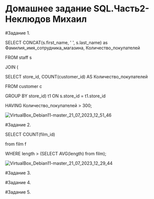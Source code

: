 # Домашнее задание SQL.Часть2-Неклюдов Михаил


#Задание 1.

SELECT CONCAT(s.first_name, ' ', s.last_name) as Фамилия_имя_сотрудника_магазина, Количество_покупателей

FROM staff s

JOIN (

SELECT store_id, COUNT(customer_id) AS Количество_покупателей

FROM customer c

GROUP BY store_id) t1 ON s.store_id = t1.store_id

HAVING Количество_покупателей > 300;

![VirtualBox_Debian11-master_21_07_2023_12_51_46](https://github.com/MikhailNeklyudov/hw_11-01/assets/130427747/0821aabd-6f7f-4700-91b4-b0c5ac830ee7)


#Задание 2.

SELECT COUNT(film_id) 

from film f

WHERE length > (SELECT AVG(length) from film);


![VirtualBox_Debian11-master_21_07_2023_12_29_44](https://github.com/MikhailNeklyudov/hw_11-01/assets/130427747/90002d0e-aaea-471a-81f1-3c183ac4766d)


#Задание 3.



#Задание 4.


 
#Задание 5.

